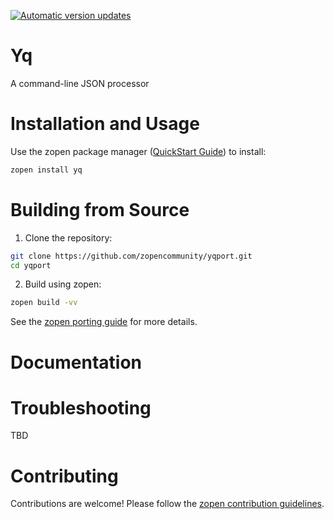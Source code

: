 [![Automatic version updates](https://github.com/ZOSOpenTools/yqport/actions/workflows/bump.yml/badge.svg)](https://github.com/ZOSOpenTools/yqport/actions/workflows/bump.yml)

# Yq

A command-line JSON processor

# Installation and Usage

Use the zopen package manager ([QuickStart Guide](https://zopen.community/#/Guides/QuickStart)) to install:
```bash
zopen install yq
```

# Building from Source

1. Clone the repository:
```bash
git clone https://github.com/zopencommunity/yqport.git
cd yqport
```
2. Build using zopen:
```bash
zopen build -vv
```

See the [zopen porting guide](https://zopen.community/#/Guides/Porting) for more details.

# Documentation


# Troubleshooting
TBD

# Contributing
Contributions are welcome! Please follow the [zopen contribution guidelines](https://github.com/zopencommunity/meta/blob/main/CONTRIBUTING.md).
